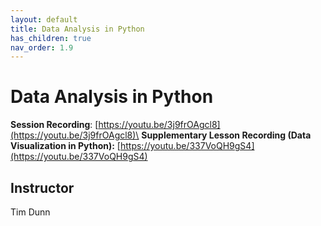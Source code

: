 ```yaml
---
layout: default
title: Data Analysis in Python
has_children: true
nav_order: 1.9
---
```


# Data Analysis in Python

**Session Recording**: [https://youtu.be/3j9frOAgcl8](https://youtu.be/3j9frOAgcl8)\
**Supplementary Lesson Recording (Data Visualization in Python):** [https://youtu.be/337VoQH9gS4](https://youtu.be/337VoQH9gS4)

## Instructor
Tim Dunn 
